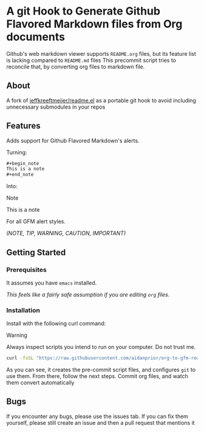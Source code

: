 
# A git Hook to Generate Github Flavored Markdown files from Org documents

Github's web markdown viewer supports `README.org` files, but its feature list is lacking compared to `README.md` files This precommit script tries to reconcile that, by converting org files to markdown file.


## About

A fork of [jeffkreeftmeijer/readme.el](https://github.com/jeffkreeftmeijer/readme.el) as a portable git hook to avoid including unnecessary submodules in your repos


## Features

Adds support for <span class="underline">G</span>​ithub <span class="underline">F</span>​lavored <span class="underline">M</span>​arkdown's alerts.

Turning:

```org
#+begin_note
This is a note
#+end_note
```

Into:

> [!NOTE]
> This is a note
> 

For all GFM alert styles.

*(NOTE, TIP, WARNING, CAUTION, IMPORTANT)*


## Getting Started


### Prerequisites

It assumes you have `emacs` installed.

*This feels like a fairly safe assumption if you are editing `org` files.*


### Installation

Install with the following curl command:

> [!WARNING]
> Always inspect scripts you intend to run on your computer. Do not trust me.
> 

```sh
curl -fsSL "https://raw.githubusercontent.com/aidanprior/org-to-gfm-readme-md/refs/heads/main/install.sh" | sh
```

As you can see, it creates the pre-commit script files, and configures `git` to use them. From there, follow the next steps. Commit org files, and watch them convert automatically


## Bugs

If you encounter any bugs, please use the issues tab. If you can fix them yourself, please still create an issue and then a pull request that mentions it
